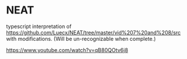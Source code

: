# NEAT
typescript interpretation of https://github.com/Luecx/NEAT/tree/master/vid%207%20and%208/src with modifications. (Will be un-recognizable when complete.)

https://www.youtube.com/watch?v=qB80QOtv6j8